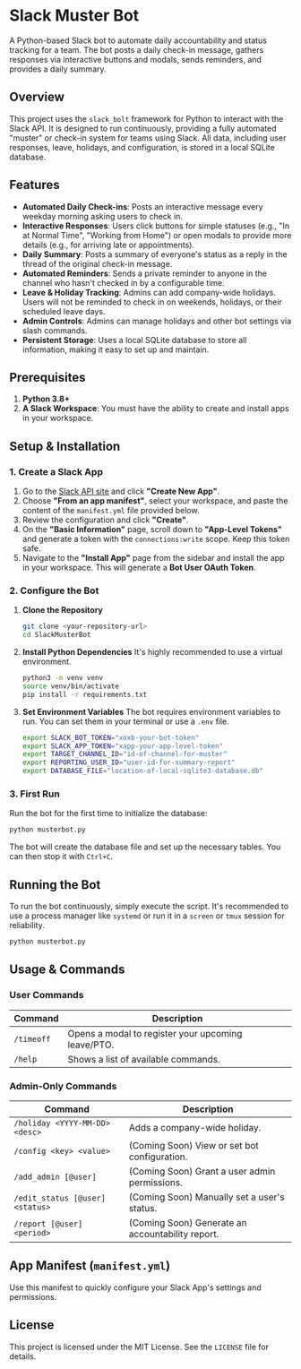# Slack Muster Bot

A Python-based Slack bot to automate daily accountability and status tracking for a team. The bot posts a daily check-in message, gathers responses via interactive buttons and modals, sends reminders, and provides a daily summary.

## Overview

This project uses the `slack_bolt` framework for Python to interact with the Slack API. It is designed to run continuously, providing a fully automated "muster" or check-in system for teams using Slack. All data, including user responses, leave, holidays, and configuration, is stored in a local SQLite database.

## Features

* **Automated Daily Check-ins**: Posts an interactive message every weekday morning asking users to check in.
* **Interactive Responses**: Users click buttons for simple statuses (e.g., "In at Normal Time", "Working from Home") or open modals to provide more details (e.g., for arriving late or appointments).
* **Daily Summary**: Posts a summary of everyone's status as a reply in the thread of the original check-in message.
* **Automated Reminders**: Sends a private reminder to anyone in the channel who hasn't checked in by a configurable time.
* **Leave & Holiday Tracking**: Admins can add company-wide holidays. Users will not be reminded to check in on weekends, holidays, or their scheduled leave days.
* **Admin Controls**: Admins can manage holidays and other bot settings via slash commands.
* **Persistent Storage**: Uses a local SQLite database to store all information, making it easy to set up and maintain.

## Prerequisites

1.  **Python 3.8+**
2.  **A Slack Workspace**: You must have the ability to create and install apps in your workspace.

## Setup & Installation

### 1. Create a Slack App

1.  Go to the [Slack API site](https://api.slack.com/apps) and click **"Create New App"**.
2.  Choose **"From an app manifest"**, select your workspace, and paste the content of the `manifest.yml` file provided below.
3.  Review the configuration and click **"Create"**.
4.  On the **"Basic Information"** page, scroll down to **"App-Level Tokens"** and generate a token with the `connections:write` scope. Keep this token safe.
5.  Navigate to the **"Install App"** page from the sidebar and install the app in your workspace. This will generate a **Bot User OAuth Token**.

### 2. Configure the Bot

1.  **Clone the Repository**

    ```bash
    git clone <your-repository-url>
    cd SlackMusterBot
    ```

2.  **Install Python Dependencies**
    It's highly recommended to use a virtual environment.

    ```bash
    python3 -m venv venv
    source venv/bin/activate
    pip install -r requirements.txt
    ```

3.  **Set Environment Variables**
    The bot requires environment variables to run. You can set them in your terminal or use a `.env` file.

    ```bash
    export SLACK_BOT_TOKEN="xoxb-your-bot-token"
    export SLACK_APP_TOKEN="xapp-your-app-level-token"
    export TARGET_CHANNEL_ID="id-of-channel-for-muster"
    export REPORTING_USER_ID="user-id-for-summary-report"
    export DATABASE_FILE="location-of-local-sqlite3-database.db"
    ```

### 3. First Run

Run the bot for the first time to initialize the database:

```bash
python musterbot.py
````

The bot will create the database file and set up the necessary tables. You can then stop it with `Ctrl+C`.

## Running the Bot

To run the bot continuously, simply execute the script. It's recommended to use a process manager like `systemd` or run it in a `screen` or `tmux` session for reliability.

```bash
python musterbot.py
```

## Usage & Commands

### User Commands

| Command    | Description                                       |
| ---------- | ------------------------------------------------- |
| `/timeoff` | Opens a modal to register your upcoming leave/PTO. |
| `/help`    | Shows a list of available commands.               |

### Admin-Only Commands

| Command                            | Description                                        |
| ---------------------------------- | -------------------------------------------------- |
| `/holiday <YYYY-MM-DD> <desc>`     | Adds a company-wide holiday.                       |
| `/config <key> <value>`            | (Coming Soon) View or set bot configuration.       |
| `/add_admin [@user]`               | (Coming Soon) Grant a user admin permissions.      |
| `/edit_status [@user] <status>`    | (Coming Soon) Manually set a user's status.        |
| `/report [@user] <period>`         | (Coming Soon) Generate an accountability report.   |

## App Manifest (`manifest.yml`)

Use this manifest to quickly configure your Slack App's settings and permissions.

## License

This project is licensed under the MIT License. See the `LICENSE` file for details.
